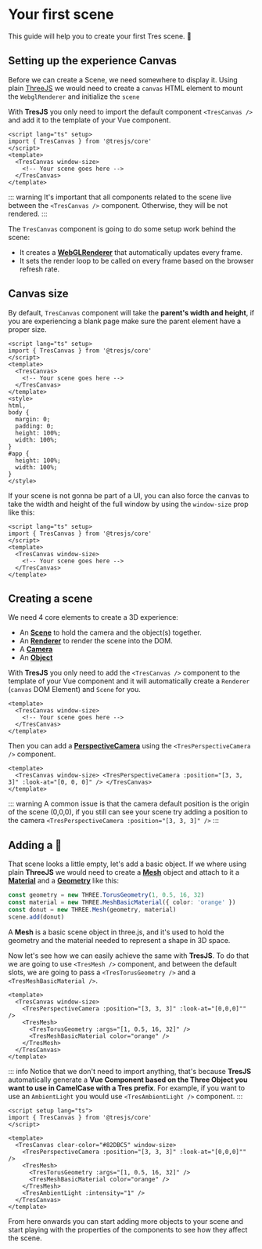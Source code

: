 # Your first scene

This guide will help you to create your first Tres scene. 🍩

## Setting up the experience Canvas

Before we can create a Scene, we need somewhere to display it. Using plain [ThreeJS](https://threejs.org/docs/index.html#manual/en/introduction/Creating-a-scene) we would need to create a `canvas` HTML element to mount the `WebglRenderer` and initialize the `scene`

With **TresJS** you only need to import the default component `<TresCanvas />` and add it to the template of your Vue component.

```vue
<script lang="ts" setup>
import { TresCanvas } from '@tresjs/core'
</script>
<template>
  <TresCanvas window-size>
    <!-- Your scene goes here -->
  </TresCanvas>
</template>
```

::: warning
It's important that all components related to the scene live between the `<TresCanvas />` component. Otherwise, they will be not rendered.
:::

The `TresCanvas` component is going to do some setup work behind the scene:

- It creates a [**WebGLRenderer**](https://threejs.org/docs/index.html?q=webglrend#api/en/renderers/WebGLRenderer) that automatically updates every frame.
- It sets the render loop to be called on every frame based on the browser refresh rate.

## Canvas size

By default, `TresCanvas` component will take the **parent's width and height**, if you are experiencing a blank page make sure the parent element have a proper size.

```vue
<script lang="ts" setup>
import { TresCanvas } from '@tresjs/core'
</script>
<template>
  <TresCanvas>
    <!-- Your scene goes here -->
  </TresCanvas>
</template>
<style>
html,
body {
  margin: 0;
  padding: 0;
  height: 100%;
  width: 100%;
}
#app {
  height: 100%;
  width: 100%;
}
</style>
```

If your scene is not gonna be part of a UI, you can also force the canvas to take the width and height of the full window by using the `window-size` prop like this:

```vue
<script lang="ts" setup>
import { TresCanvas } from '@tresjs/core'
</script>
<template>
  <TresCanvas window-size>
    <!-- Your scene goes here -->
  </TresCanvas>
</template>
```

## Creating a scene

We need 4 core elements to create a 3D experience:

- An [**Scene**](https://threejs.org/docs/index.html?q=scene#api/en/scenes/Scene) to hold the camera and the object(s) together.
- An [**Renderer**](https://threejs.org/docs/index.html?q=renderer#api/en/renderers/WebGLRenderer) to render the scene into the DOM.
- A [**Camera**](https://threejs.org/docs/index.html?q=camera#api/en/cameras/Camera)
- An [**Object**](https://threejs.org/docs/index.html?q=object#api/en/core/Object3D)

With **TresJS** you only need to add the `<TresCanvas />` component to the template of your Vue component and it will automatically create a `Renderer` (`canvas` DOM Element) and `Scene` for you.

```vue
<template>
  <TresCanvas window-size>
    <!-- Your scene goes here -->
  </TresCanvas>
</template>
```

Then you can add a [**PerspectiveCamera**](https://threejs.org/docs/index.html?q=perspectivecamera#api/en/cameras/PerspectiveCamera) using the `<TresPerspectiveCamera />` component.

```vue
<template>
  <TresCanvas window-size> <TresPerspectiveCamera :position="[3, 3, 3]" :look-at="[0, 0, 0]" /> </TresCanvas>
</template>
```

::: warning
A common issue is that the camera default position is the origin of the scene (0,0,0), if you still can see your scene try adding a position to the camera `<TresPerspectiveCamera :position="[3, 3, 3]" />`
:::

## Adding a 🍩

That scene looks a little empty, let's add a basic object. If we where using plain **ThreeJS** we would need to create a [**Mesh**](https://threejs.org/docs/index.html?q=mesh#api/en/objects/Mesh) object and attach to it a [**Material**](https://threejs.org/docs/index.html?q=material#api/en/materials/Material) and a [**Geometry**](https://threejs.org/docs/index.html?q=geometry#api/en/core/BufferGeometry) like this:

```ts
const geometry = new THREE.TorusGeometry(1, 0.5, 16, 32)
const material = new THREE.MeshBasicMaterial({ color: 'orange' })
const donut = new THREE.Mesh(geometry, material)
scene.add(donut)
```

A **Mesh** is a basic scene object in three.js, and it's used to hold the geometry and the material needed to represent a shape in 3D space.

Now let's see how we can easily achieve the same with **TresJS**. To do that we are going to use `<TresMesh />` component, and between the default slots, we are going to pass a `<TresTorusGeometry />` and a `<TresMeshBasicMaterial />`.

```vue
<template>
  <TresCanvas window-size>
    <TresPerspectiveCamera :position="[3, 3, 3]" :look-at="[0,0,0]"" />
    <TresMesh>
      <TresTorusGeometry :args="[1, 0.5, 16, 32]" />
      <TresMeshBasicMaterial color="orange" />
    </TresMesh>
  </TresCanvas>
</template>
```

::: info
Notice that we don't need to import anything, that's because **TresJS** automatically generate a **Vue Component based on the Three Object you want to use in CamelCase with a Tres prefix**. For example, if you want to use an `AmbientLight` you would use `<TresAmbientLight />` component.
:::

<ClientOnly>
    <DonutExample style="aspect-ratio: 16/9; height: auto; margin: 2rem 0; border-radius: 8px; overflow:hidden;"/>
</ClientOnly>

```vue
<script setup lang="ts">
import { TresCanvas } from '@tresjs/core'
</script>

<template>
  <TresCanvas clear-color="#82DBC5" window-size>
    <TresPerspectiveCamera :position="[3, 3, 3]" :look-at="[0,0,0]"" />
    <TresMesh>
      <TresTorusGeometry :args="[1, 0.5, 16, 32]" />
      <TresMeshBasicMaterial color="orange" />
    </TresMesh>
    <TresAmbientLight :intensity="1" />
  </TresCanvas>
</template>
```

From here onwards you can start adding more objects to your scene and start playing with the properties of the components to see how they affect the scene.
